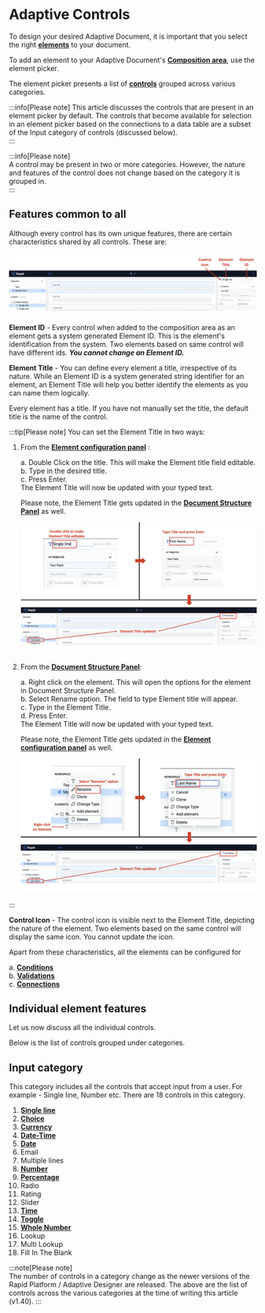# Adaptive Controls

To design your desired Adaptive Document, it is important that you select the right <a href="https://docs.rapidplatform.com/docs/Rapid/User%20Manual/glossary/#element" target="_blank">**elements**</a> to your document.

To add an element to your Adaptive Document's <a href="https://docs.rapidplatform.com/docs/Rapid/User%20Manual/glossary/#composition-area" target="_blank">**Composition area**</a>, use the element picker.

The element picker presents a list of <a href="https://docs.rapidplatform.com/docs/Rapid/User%20Manual/glossary/#control" target="_blank">**controls**</a> grouped across various categories. 

:::info[Please note]
This article discusses the controls that are present in an element picker by default. The controls that become available for selection in an element picker based on the connections to a data table are a subset of the Input category of controls (discussed below).  
:::

:::info[Please note]  
A control may be present in two or more categories. However, the nature and features of the control does not change based on the category it is grouped in.   
:::

## Features common to all 

Although every control has its own unique features, there are certain characteristics shared by all controls. These are:

![Image showing element id, title and icon](<Common features.png>)

**Element ID** - Every control when added to the composition area as an element gets a system generated Element ID. This is the element's identification from the system. Two elements based on same control will have different ids. ***You cannot change an Element ID.***

**Element Title** - You can define every element a title, irrespective of its nature. While an Element ID is a system generated string identifier for an element, an Element Title will help you better identify the elements as you can name them logically.

Every element has a title. If you have not manually set the title, the default title is the name of the control. 

:::tip[Please note]
You can set the Element Title in two ways:

1. From the <a href="https://docs.rapidplatform.com/docs/Rapid/User%20Manual/glossary/#element-configuration-panel" target="_blank">**Element configuration panel**</a> :

   a. Double Click on the title. This will make the Element title field editable.  
   b. Type in the desired title.  
   c. Press Enter.  
   The Element Title will now be updated with your typed text.  

   Please note, the Element Title gets updated in the <a href="https://docs.rapidplatform.com/docs/Rapid/User%20Manual/glossary/#document-structure-panel--tree-of-elements" target="_blank">**Document Structure Panel**</a> as well. 

   ![Image showing setting Element title from element configuration panel](<Set Element Title 1.png>)  

2. From the <a href="https://docs.rapidplatform.com/docs/Rapid/User%20Manual/glossary/#document-structure-panel--tree-of-elements" target="_blank">**Document Structure Panel**</a>:  

   a. Right click on the element. This will open the options for the element in Document Structure Panel.  
   b. Select Rename option. The field to type Element title will appear.  
   c. Type in the Element Title.  
   d. Press Enter.  
   The Element Title will now be updated with your typed text.  

   Please note, the Element Title gets updated in the <a href="https://docs.rapidplatform.com/docs/Rapid/User%20Manual/glossary/#element-configuration-panel" target="_blank">**Element configuration panel**</a> as well.    

   ![Image showing setting element title from document structure panel](<Set Element Title 2.png>)

:::

**Control Icon** - The control icon is visible next to the Element Title, depicting the nature of the element. Two elements based on the same control will display the same icon. You cannot update the icon. 

Apart from these characteristics, all the elements can be configured for 

a. <a href="https://docs.rapidplatform.com/docs/Rapid/Keyper%20Manual/Adaptive%20Designer/How%20to%20configure%20element%20level%20conditions/" target="_blank">**Conditions**</a>  
b. <a href="https://docs.rapidplatform.com/docs/Rapid/Keyper%20Manual/Adaptive%20Designer/How%20to%20setup%20element%20level%20validations/" target="_blank">**Validations**</a>  
c. <a href="https://docs.rapidplatform.com/docs/Rapid/Keyper%20Manual/Adaptive%20Designer/How%20to%20configure%20connection%20with%20data%20table/" target="_blank">**Connections**</a>

## Individual element features

Let us now discuss all the individual controls. 

Below is the list of controls grouped under categories. 

## Input category
This category includes all the controls that accept input from a user. For example - Single line, Number etc. There are 18 controls in this category.

1. <a href="https://docs.rapidplatform.com/docs/Rapid/Keyper%20Manual/Adaptive%20Designer/Adaptive%20Controls/inputs-overview/Single%20line/" target="_blank">**Single line**</a>
2. <a href="https://docs.rapidplatform.com/docs/Rapid/Keyper%20Manual/Adaptive%20Designer/Adaptive%20Controls/inputs-overview/Choice/" target="_blank">**Choice**</a>
3. <a href="https://docs.rapidplatform.com/docs/Rapid/Keyper%20Manual/Adaptive%20Designer/Adaptive%20Controls/inputs-overview/Currency/" target="_blank">**Currency**</a>
4. <a href="https://docs.rapidplatform.com/docs/Rapid/Keyper%20Manual/Adaptive%20Designer/Adaptive%20Controls/inputs-overview/Date-Time/" target="_blank">**Date-Time**</a>
5. <a href="https://docs.rapidplatform.com/docs/Rapid/Keyper%20Manual/Adaptive%20Designer/Adaptive%20Controls/inputs-overview/Date/" target="_blank">**Date**</a>
6. Email
7. Multiple lines
8. <a href="https://docs.rapidplatform.com/docs/Rapid/Keyper%20Manual/Adaptive%20Designer/Adaptive%20Controls/inputs-overview/Numbers/" target="_blank">**Number**</a>
9. <a href="https://docs.rapidplatform.com/docs/Rapid/Keyper%20Manual/Adaptive%20Designer/Adaptive%20Controls/inputs-overview/Percentage/" target="_blank">**Percentage**</a>
10. Radio
11. Rating
12. Slider
13. <a href="https://docs.rapidplatform.com/docs/Rapid/Keyper%20Manual/Adaptive%20Designer/Adaptive%20Controls/inputs-overview/Time/" target="_blank">**Time**</a>
14. <a href="https://docs.rapidplatform.com/docs/Rapid/Keyper%20Manual/Adaptive%20Designer/Adaptive%20Controls/inputs-overview/Toggle/" target="_blank">**Toggle**</a>
15. <a href="https://docs.rapidplatform.com/docs/Rapid/Keyper%20Manual/Adaptive%20Designer/Adaptive%20Controls/inputs-overview/Whole%20Number/" target="_blank">**Whole Number**</a>
16. Lookup
17. Multi Lookup
18. Fill In The Blank



:::note[Please note]  
The number of controls in a category change as the newer versions of the Rapid Platform / Adaptive Designer are released. The above are the list of controls across the various categories at the time of writing this article (v1.40).
:::
